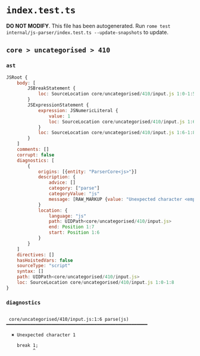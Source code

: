 # `index.test.ts`

**DO NOT MODIFY**. This file has been autogenerated. Run `rome test internal/js-parser/index.test.ts --update-snapshots` to update.

## `core > uncategorised > 410`

### `ast`

```javascript
JSRoot {
	body: [
		JSBreakStatement {
			loc: SourceLocation core/uncategorised/410/input.js 1:0-1:5
		}
		JSExpressionStatement {
			expression: JSNumericLiteral {
				value: 1
				loc: SourceLocation core/uncategorised/410/input.js 1:6-1:7
			}
			loc: SourceLocation core/uncategorised/410/input.js 1:6-1:8
		}
	]
	comments: []
	corrupt: false
	diagnostics: [
		{
			origins: [{entity: "ParserCore<js>"}]
			description: {
				advice: []
				category: ["parse"]
				categoryValue: "js"
				message: [RAW_MARKUP {value: "Unexpected character <emphasis>"}, "1", RAW_MARKUP {value: "</emphasis>"}]
			}
			location: {
				language: "js"
				path: UIDPath<core/uncategorised/410/input.js>
				end: Position 1:7
				start: Position 1:6
			}
		}
	]
	directives: []
	hasHoistedVars: false
	sourceType: "script"
	syntax: []
	path: UIDPath<core/uncategorised/410/input.js>
	loc: SourceLocation core/uncategorised/410/input.js 1:0-1:8
}
```

### `diagnostics`

```

 core/uncategorised/410/input.js:1:6 parse(js) ━━━━━━━━━━━━━━━━━━━━━━━━━━━━━━━━━━━━━━━━━━━━━━━━━━━━━

  ✖ Unexpected character 1

    break 1;
          ^


```
